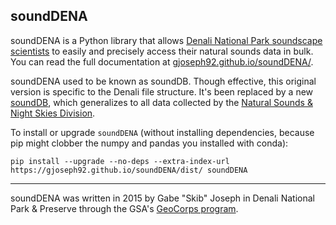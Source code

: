 ## soundDENA

soundDENA is a Python library that allows [Denali National Park soundscape scientists](https://www.nps.gov/dena/learn/nature/soundscape.htm) to easily and precisely access their natural sounds data in bulk.
You can read the full documentation at [gjoseph92.github.io/soundDENA/](https://gjoseph92.github.io/soundDENA/).

soundDENA used to be known as soundDB. Though effective, this original version is specific to the Denali file structure. It's been replaced by a new [soundDB](https://github.com/nationalparkservice/soundDB/), which generalizes to all data collected by the [Natural Sounds & Night Skies Division](https://www.nps.gov/orgs/1050/index.htm).

To install or upgrade `soundDENA` (without installing dependencies, because pip might clobber the numpy and pandas you installed with conda):

`pip install --upgrade --no-deps --extra-index-url https://gjoseph92.github.io/soundDENA/dist/ soundDENA`

-------------------

soundDENA was written in 2015 by Gabe "Skib" Joseph in Denali National Park & Preserve through the GSA's [GeoCorps program](http://rock.geosociety.org/g_corps/index_gip.htm).
